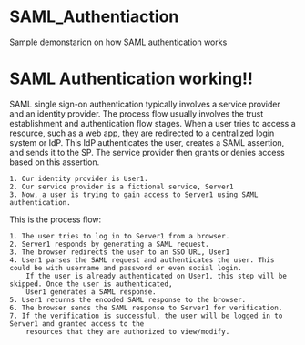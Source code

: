 # SAML_Authentiaction
Sample demonstarion on how SAML authentication works 
# SAML Authentication working!!
SAML single sign-on authentication typically involves a service provider and an identity provider. The process flow usually involves the trust establishment and authentication flow stages.
When a user tries to access a resource, such as a web app, they are redirected to a centralized login system or IdP. This IdP authenticates the user, creates a SAML assertion, and sends it to the SP. The service provider then grants or denies access based on this assertion.

    1. Our identity provider is User1. 
    2. Our service provider is a fictional service, Server1
    3. Now, a user is trying to gain access to Server1 using SAML authentication.
This is the process flow:

    1. The user tries to log in to Server1 from a browser.
    2. Server1 responds by generating a SAML request.
    3. The browser redirects the user to an SSO URL, User1
    4. User1 parses the SAML request and authenticates the user. This could be with username and password or even social login. 
        If the user is already authenticated on User1, this step will be skipped. Once the user is authenticated, 
        User1 generates a SAML response.
    5. User1 returns the encoded SAML response to the browser.
    6. The browser sends the SAML response to Server1 for verification.
    7. If the verification is successful, the user will be logged in to Server1 and granted access to the 
        resources that they are authorized to view/modify.
 
